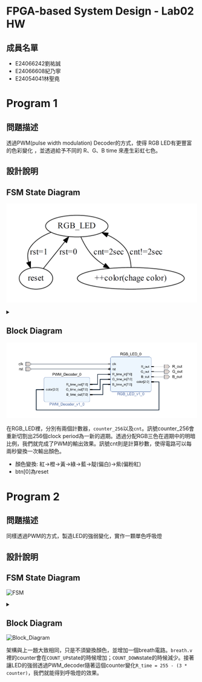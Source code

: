 # FPGA-based System Design - Lab02 HW

## 成員名單
* E24066242劉祐誠
* E24066608紀乃寧
* E24054041林聖堯

# Program 1
## 問題描述
透過PWM(pulse width modulation) Decoder的方式，使得 RGB LED有更豐富的色彩變化 ，並透過給予不同的 R、G、B time 來產生彩虹七色。
## 設計說明
## FSM State Diagram

![FSM](https://github.com/BlueBug12/2019_FPGA_Design_Group8/blob/master/Lab02/img/FSM.PNG)
<details>
<summary></summary>

<a href=https://graphviz.readthedocs.io/en/stable/examples.html>tutorial</a><br>
code:<br>

```python
from graphviz import Digraph
g = Digraph('G', filename='fsm.png')
g.node("RGB_LED","RGB_LED")
g.node("reset","reset")
g.node("++color","++color(chage color)")
g.edge("RGB_LED","++color",label="cnt=2sec")
g.edge("++color","RGB_LED",label="cnt!=2sec")
g.edge("RGB_LED","reset",label="rst=1")
g.edge("reset","RGB_LED",label="rst=0")
g.view()
```
</details>

## Block Diagram
![Block_Diagram](https://github.com/BlueBug12/2019_FPGA_Design_Group8/blob/master/Lab02/img/block_diagram.PNG)

在RGB_LED裡，分別有兩個計數器，`counter_256`以及`cnt`。訊號counter_256會重新切割出256個clock period為一新的週期。透過分配RGB三色在週期中的明暗比例，我們就完成了PWM的輸出效果。訊號cnt則是計算秒數，使得電路可以每兩秒變換一次輸出顏色。
* 顏色變換: 紅->橙->黃->綠->藍->靛(偏白)->紫(偏粉紅)
* btn[0]為reset

# Program 2
## 問題描述
同樣透過PWM的方式，製造LED的強弱變化，實作一顆單色呼吸燈

## 設計說明
## FSM State Diagram
![FSM](https://github.com/BlueBug12/2019_FPGA_Design_Group8/blob/master/Lab02/img/FSM2.PNG)
<details>
<summary></summary>

<a href=https://graphviz.readthedocs.io/en/stable/examples.html>tutorial</a><br>
code:<br>

```python
from graphviz import Digraph
g = Digraph('G', filename='fsm.png')
g.attr(compound='true')
with g.subgraph(name='cluster_breath') as b:
	b.node("INIT","INIT")
	b.node("COUNT_UP","COUNT_UP")
	b.node("COUNT_DOWN","COUNT_DOWN")
	b.edge("INIT","COUNT_UP",label="(next_clk)")
	b.edge("COUNT_UP","COUNT_DOWN",label="counter == max_count")
	b.edge("COUNT_UP","COUNT_UP",label="counter != max_count")
	b.edge("COUNT_DOWN","COUNT_UP",label="counter == 0")
	b.edge("COUNT_DOWN","COUNT_DOWN",label="counter != 0")
	b.attr(label='breath.v')

with g.subgraph(name='cluster_divider') as d:
	d.node("INIT2","DIVIDER")
	d.attr(label="clk_divider.v")


with g.subgraph(name="cluster_LED") as l:
	l.node("COUNTER","COUNTER_256")
	l.edge("COUNTER","COUNTER",label="+1")
	l.attr(label="LED.v")


g.edge("INIT","COUNTER",ltail="cluster_breath",lhead="cluster_LED",label="R/G/B_time")
g.edge("INIT2","INIT",ltail="cluster_divider",lhead="cluster_breath",label="clk_breath")
g.view()
```
</details>

## Block Diagram
![Block_Diagram](https://github.com/BlueBug12/2019_FPGA_Design_Group8/blob/master/Lab02/img/block_diagram2.PNG)

架構與上一題大致相同，只是不須變換顏色，並增加一個breath電路。`breath.v`裡的counter會在`COUNT_UP`state的時候增加；`COUNT_DOWN`state的時候減少。接著讓LED的強弱透過PWM_decoder隨著這個counter變化`R_time = 255 - (3 * counter)`，我們就能得到呼吸燈的效果。
